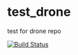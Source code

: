# test_drone
test for drone repo

[![Build Status](http://104.155.37.255/api/badges/mjalo-sok/test_drone/status.svg)](http://104.155.37.255/mjalo-sok/test_drone)

